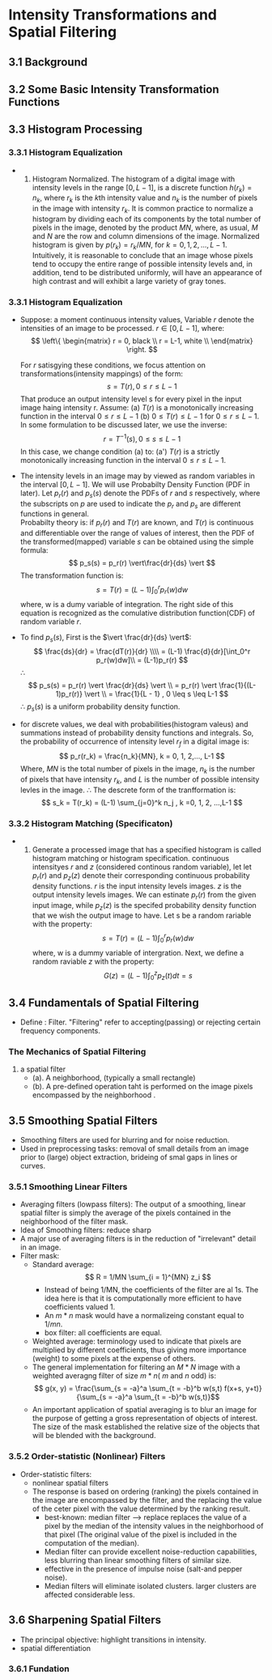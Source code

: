 # Intensity Transformations and Spatial Filtering

## 3.1 Background

## 3.2 Some Basic Intensity Transformation Functions

## 3.3 Histogram Processing 

### 3.3.1 Histogram Equalization
- 1. Histogram Normalized.
  The histogram of a digital image with intensity levels in the range $[0, L-1]$, is a discrete function $h(r_k) = n_k$, where $r_k$ is the $k$th intensity value and $n_k$ is the number of pixels in the image with intensity $r_k$.
  It is common practice to normalize a histogram by dividing each of its components by the total number of pixels in the image, denoted by the product $MN$, where, as usual, $M$ and $N$ are the row and column dimensions of the image. 
  Normalized histogram is given by $p(r_k) = r_k/MN$, for $k = 0, 1 , 2, ..., L-1$.  
  Intuitively, it is reasonable to conclude that an image whose pixels tend to occupy the entire range of possible intensity levels and, in addition, tend to be distributed uniformly, will have an appearance of high contrast and will exhibit a large variety of gray tones. 

### 3.3.1 Histogram Equalization
- Suppose: a moment continuous intensity values, 
  Variable $r$ denote the intensities of an image to be processed.
  $r \in  [0, L-1]$, where:
    $$
    \left\{ 
    \begin{matrix}
    r = 0, black \\
    r = L-1, white  \\
    \end{matrix}
    \right.
    $$



  For $r$ satisgying these conditions, we focus attention on transformations(intensity mappings) of the form:
  $$s = T(r), 0 \leq r \leq L-1 $$
  That produce an output intensity level s for every pixel in the input image haing intensity r. 
  Assume: 
    (a) $T(r)$ is a monotonically increasing function in the interval $0 \leq r \leq L-1$
    (b) $0 \leq T(r) \leq L-1$ for $0 \leq r \leq L-1$.
  In some formulation to be discussed later, we use the inverse:
  $$ r = T^{-1}(s), 0 \leq s \leq L-1 $$
    In this case, we change condition (a) to:
    (a') $T(r)$ is a strictly monotonically increasing function in the interval $0 \leq r \leq L-1$.
- The intensity levels in an image may by viewed as random variables in the interval $[0, L-1]$. We will use Probabilty Density Function (PDF in later). 
  Let $p_r(r)$ and $p_s(s)$ denote the PDFs of $r$ and $s$ respectively, where the subscripts on $p$ are used to indicate the $p_r$ and $p_s$ are different functions in general.  
  Probabilty theory is: if $p_r(r)$ and $T(r)$ are known, and $T(r)$ is continuous and differentiable over the range of values of interest, then the PDF of the transformed(mapped) variable $s$ can be obtained using the simple formula:
  $$ p_s(s) = p_r(r) \vert\frac{dr}{ds} \vert $$
  The transformation function is:
  $$ s = T(r)  = (L-1)\int_0^r p_r(w)dw $$
  where, w is a dumy variable of integration. The right side of this equation is recognized as the comulative distribution function(CDF) of random variable $r$.
- To find $p_s(s)$,
  First is the $\vert \frac{dr}{ds} \vert$:
  $$ \frac{ds}{dr} = \frac{dT(r)}{dr} \\\\ 
  = (L-1) \frac{d}{dr}[\int_0^r p_r(w)dw]\\
  = (L-1)p_r(r) $$
  $\therefore$ 
  $$ p_s(s) = p_r(r) \vert \frac{dr}{ds} \vert \\
   = p_r(r) \vert \frac{1}{(L-1)p_r(r)} \vert \\
   = \frac{1}{L - 1} , 0 \leq s \leq L-1 $$
  $\therefore$ $p_s(s)$ is a uniform probability density function. 
- for discrete values, we deal with probabilities(histogram valeus) and summations instead of probability density functions and integrals. So, the probability of occurrence of intensity level $r_f$ in a digital image is:
  $$ p_r(r_k) = \frac{n_k}{MN}, k = 0, 1, 2,..., L-1 $$
  Where, $MN$ is the total number of pixels in the image, $n_k$ is the number of pixels that have intensity $r_k$, and $L$ is the number of possible intensity levles in the image. 
  $\therefore$ The descrete form of the tranfformation is:
  $$ s_k = T(r_k) = (L-1) \sum_{j=0}^k n_j , k =0, 1, 2, ...,L-1 $$
  



### 3.3.2 Histogram Matching (Specificaton)
- 1. Generate a processed image that has a specified histogram is called histogram matching or histogram specification.
     continuous intensityes $r$ and $z$ (considered continous random variable), let let $p_r(r)$ and $p_z(z)$ denote their corresponding continuous probability density functions.
     $r$ is the input intensity levels images.
     $z$ is the output intensity levels images.
     We can estinate $p_r(r)$ from the given input image, while $p_z(z)$ is the specifed probability density function that we wish the output image to have. 
     Let s be a random rariable with the property:
     $$ s = T(r) = (L-1) \int_0^r p_r(w)dw $$
     where, w is a dummy variable of intergration. 
     Next, we define a random raviable $z$ with the property:
     $$ G(z) = (L-1) \int_0^z p_z(t)dt = s $$

## 3.4 Fundamentals of Spatial Filtering

- Define : Filter.
    "Filtering" refer to accepting(passing) or rejecting certain frequency components.  

### The Mechanics of Spatial Filtering
1. a spatial filter
   - (a). A neighborhood, (typically a small rectangle)
   - (b). A pre-defined operation taht is performed on the image pixels encompassed by the neighborhood .


## 3.5 Smoothing Spatial Filters
 - Smoothing filters are used for blurring and for noise reduction. 
 - Used in preprocessing tasks: removal of small details from an image prior to (large) object extraction, brideing of smal gaps in lines or curves. 

### 3.5.1 Smoothing Linear Filters
 - Averaging filters (lowpass filters): The output of a smoothing, linear spatial filter is simply the average of the pixels contained in the neighborhood of the filter mask.   
 - Idea of Smoothing filters: reduce sharp 
 - A major use of averaging filters is in the reduction of "irrelevant" detail in an image. 
 - Filter mask:
   - Standard average: 
        $$ R = 1/MN \sum_{i = 1}^{MN} z_i $$
     - Instead of being 1/MN, the coefficients of the filter are al 1s. The idea here is that it is computationally more efficient to have coefficients valued 1. 
     - An $m * n$ mask would have a normalizeing constant equal to $1/mn$.
     - box filter: all coefficients are equal.
   - Weighted average: terminology used to indicate that pixels are multiplied by different coefficients, thus giving more importance (weight) to some pixels at the expense of others. 
   - The general implementation for filtering an $M * N$ image with a weighted averagng filter of size $m * n$( $m$ and $n$ odd) is:
        $$ g(x, y) = \frac{\sum_{s = -a}^a \sum_{t = -b}^b w(s,t) f(x+s, y+t)}{\sum_{s = -a}^a \sum_{t = -b}^b w(s,t)}$$
   - An important application of spatial averaging is to blur an image for the purpose of getting a gross representation of objects of interest. The size of the mask established the relative size of the objects that will be blended with the background. 

### 3.5.2 Order-statistic (Nonlinear) Filters
- Order-statistic filters: 
  - nonlinear spatial filters
  - The response is based on ordering (ranking) the pixels contained in the image are encompassed by the filter, and the replacing the value of the ceter pixel with the value determined by the ranking result. 
    - best-known: median filter --> replace replaces the value of a pixel by the median of the intensity values in the neighborhood of that pixel (The original value of the pixel is included in the computation of the median).
    - Median filter can provide excellent noise-reduction capabilities, less blurring than linear smoothing filters of similar size. 
    - effective in the presence of impulse noise (salt-and pepper noise).  
    - Median filters will eliminate isolated clusters. larger clusters are affected considerable less.

## 3.6 Sharpening Spatial Filters
- The principal objective: highlight transitions in intensity. 
- spatial differentiation

### 3.6.1 Fundation